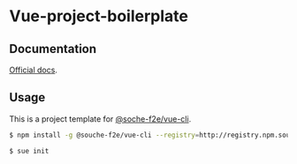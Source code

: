 # Vue-project-boilerplate

## Documentation

[Official docs](http://vuejs-templates.github.io/webpack).

## Usage

This is a project template for [@soche-f2e/vue-cli](http://git.souche.com/souche-f2e/vue-cli).

``` bash
$ npm install -g @souche-f2e/vue-cli --registry=http://registry.npm.souche-inc.com

$ sue init
```
